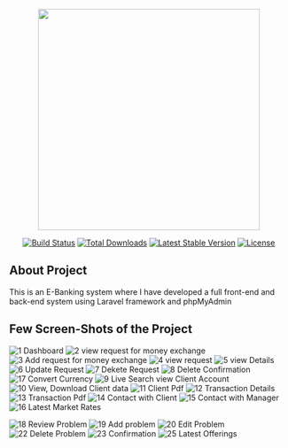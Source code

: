 <p align="center"><a href="https://laravel.com" target="_blank"><img src="https://raw.githubusercontent.com/laravel/art/master/logo-lockup/5%20SVG/2%20CMYK/1%20Full%20Color/laravel-logolockup-cmyk-red.svg" width="400"></a></p>

<p align="center">
<a href="https://travis-ci.org/laravel/framework"><img src="https://travis-ci.org/laravel/framework.svg" alt="Build Status"></a>
<a href="https://packagist.org/packages/laravel/framework"><img src="https://img.shields.io/packagist/dt/laravel/framework" alt="Total Downloads"></a>
<a href="https://packagist.org/packages/laravel/framework"><img src="https://img.shields.io/packagist/v/laravel/framework" alt="Latest Stable Version"></a>
<a href="https://packagist.org/packages/laravel/framework"><img src="https://img.shields.io/packagist/l/laravel/framework" alt="License"></a>
</p>

## About Project
This is an E-Banking system where I have developed a full front-end and back-end system using Laravel framework and phpMyAdmin

## Few Screen-Shots of the Project
![1 Dashboard](https://user-images.githubusercontent.com/67531074/127195387-9aad49b5-fba1-4752-90b3-2c1e029cd5ec.png)
![2 view request for money exchange](https://user-images.githubusercontent.com/67531074/127195425-19918a9f-466d-4e3a-b558-b6685f51b974.png)
![3 Add request for money exchange](https://user-images.githubusercontent.com/67531074/127195439-087fba2e-f2d3-45a2-be42-e7a82db62a23.png)
![4 view request ](https://user-images.githubusercontent.com/67531074/127195502-3e7259b2-e62a-43ff-8fbf-0f2a22729a26.png)
![5 view Details](https://user-images.githubusercontent.com/67531074/127195506-f58829f2-6aa4-4030-8804-eca3be6dd1c3.png)
![6 Update Request](https://user-images.githubusercontent.com/67531074/127195515-66915f8f-2818-4b98-a4c1-922b81041b8e.png)
![7 Dekete Request](https://user-images.githubusercontent.com/67531074/127195523-f84d248d-4ef4-47c0-a9ae-1af7ea0c2f12.png)
![8 Delete Confirmation](https://user-images.githubusercontent.com/67531074/127195534-b342881a-66c8-4d59-8cba-b34044608425.png)
![17 Convert Currency](https://user-images.githubusercontent.com/67531074/127195580-16712f6e-0342-45b5-82f3-ce6c7a1cdbd8.png)
![9  Live Search view Client Account ](https://user-images.githubusercontent.com/67531074/127195539-ac0efbdf-a1b0-4c3c-bc47-8e587d87c7f8.png)
![10 View, Download Client data](https://user-images.githubusercontent.com/67531074/127195545-f2b66c6b-878e-4f8c-aed0-c2fa99135ddc.png)
![11  Client Pdf](https://user-images.githubusercontent.com/67531074/127195550-4891e240-8b02-4dbc-971d-be4aa76a2adf.png)
![12 Transaction Details](https://user-images.githubusercontent.com/67531074/127195556-6811ba71-96af-47b3-9ed2-7c5ed3613e7e.png)
![13 Transaction Pdf](https://user-images.githubusercontent.com/67531074/127195561-b559b2b9-7d2f-4840-9928-aecf0f336061.png)
![14 Contact with Client](https://user-images.githubusercontent.com/67531074/127195566-a51eb223-07f4-405f-a84f-146790bf9f87.png)
![15 Contact with Manager](https://user-images.githubusercontent.com/67531074/127195571-ffa73130-8f38-4f2c-8688-dd13e35322f9.png)
![16 Latest Market Rates](https://user-images.githubusercontent.com/67531074/127195577-916e04ca-a0fb-48df-939e-c8479c86f6ff.png)

![18  Review Problem](https://user-images.githubusercontent.com/67531074/127195583-34cbafa7-322c-4f65-9053-309f0307e973.png)
![19  Add problem](https://user-images.githubusercontent.com/67531074/127195591-cd93a285-e3cc-48c0-9ff6-876489ff5a14.png)
![20  Edit Problem](https://user-images.githubusercontent.com/67531074/127195601-9c1cb899-10fd-4e6f-b652-e9c3ab4902dc.png)
![22 Delete Problem](https://user-images.githubusercontent.com/67531074/127195611-25fd7d88-a2ce-42e1-ab75-f034448a5ec5.png)
![23 Confirmation](https://user-images.githubusercontent.com/67531074/127195491-86613fe3-d591-4210-b711-933b77072f80.png)
![25 Latest Offerings](https://user-images.githubusercontent.com/67531074/127195497-33098499-4408-4ed3-94ad-76130fb4410f.png)
